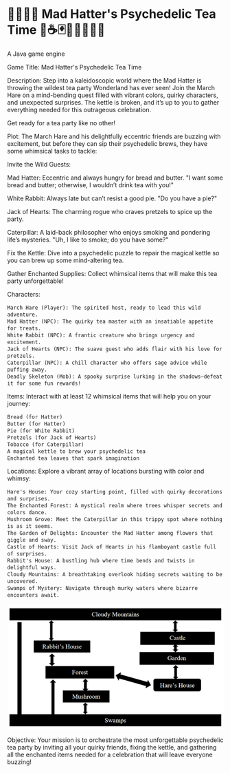 # 🍄🐇🐰🍄  Mad Hatter's Psychedelic Tea Time 🍄☕️🃏🐛👱‍♀️🐇🎀
A Java game engine 

Game Title: Mad Hatter's Psychedelic Tea Time

Description:
Step into a kaleidoscopic world where the Mad Hatter is throwing the wildest tea party Wonderland has ever seen! 
Join the March Hare on a mind-bending quest filled with vibrant colors, quirky characters, and unexpected surprises. The kettle is broken, and it’s up to you to gather everything needed for this outrageous celebration. 

Get ready for a tea party like no other!

Plot:
The March Hare and his delightfully eccentric friends are buzzing with excitement, but before they can sip their psychedelic brews, they have some whimsical tasks to tackle:

Invite the Wild Guests:

Mad Hatter: Eccentric and always hungry for bread and butter.
            "I want some bread and butter; otherwise, I wouldn’t drink tea with you!"

White Rabbit: Always late but can’t resist a good pie.
            "Do you have a pie?"

Jack of Hearts: The charming rogue who craves pretzels to spice up the party.
        
Caterpillar: A laid-back philosopher who enjoys smoking and pondering life’s mysteries.
            "Uh, I like to smoke; do you have some?"

Fix the Kettle: Dive into a psychedelic puzzle to repair the magical kettle so you can brew up some mind-altering tea.

Gather Enchanted Supplies: Collect whimsical items that will make this tea party unforgettable!

Characters:

    March Hare (Player): The spirited host, ready to lead this wild adventure.
    Mad Hatter (NPC): The quirky tea master with an insatiable appetite for treats.
    White Rabbit (NPC): A frantic creature who brings urgency and excitement.
    Jack of Hearts (NPC): The suave guest who adds flair with his love for pretzels.
    Caterpillar (NPC): A chill character who offers sage advice while puffing away.
    Deadly Skeleton (Mob): A spooky surprise lurking in the shadows—defeat it for some fun rewards!

Items:
Interact with at least 12 whimsical items that will help you on your journey:

    Bread (for Hatter)
    Butter (for Hatter)
    Pie (for White Rabbit)
    Pretzels (for Jack of Hearts)
    Tobacco (for Caterpillar)
    A magical kettle to brew your psychedelic tea
    Enchanted tea leaves that spark imagination

Locations:
Explore a vibrant array of locations bursting with color and whimsy:

    Hare's House: Your cozy starting point, filled with quirky decorations and surprises.
    The Enchanted Forest: A mystical realm where trees whisper secrets and colors dance.
    Mushroom Grove: Meet the Caterpillar in this trippy spot where nothing is as it seems.
    The Garden of Delights: Encounter the Mad Hatter among flowers that giggle and sway.
    Castle of Hearts: Visit Jack of Hearts in his flamboyant castle full of surprises.
    Rabbit's House: A bustling hub where time bends and twists in delightful ways.
    Cloudy Mountains: A breathtaking overlook hiding secrets waiting to be uncovered.
    Swamps of Mystery: Navigate through murky waters where bizarre encounters await.

![Hare's Layout](https://github.com/PippaVonBerg/Mad-Hatter-Psychedelic-Tea-Time/blob/main/Hare's%20Layout.png)
    
Objective:
Your mission is to orchestrate the most unforgettable psychedelic tea party by inviting all your quirky friends, fixing the kettle, and gathering all the enchanted items needed for a celebration that will leave everyone buzzing!
